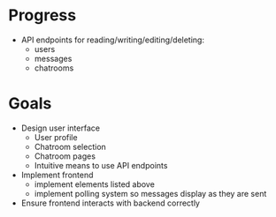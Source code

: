 # Progress
- API endpoints for reading/writing/editing/deleting:
    - users
    - messages
    - chatrooms

# Goals
- Design user interface
    - User profile
    - Chatroom selection
    - Chatroom pages
    - Intuitive means to use API endpoints
- Implement frontend
    - implement elements listed above
    - implement polling system so messages display as they are sent
- Ensure frontend interacts with backend correctly